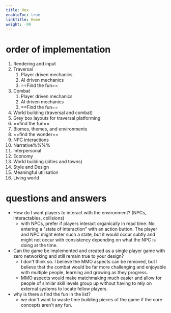 ```yaml
---
title: Hex
enableToc: true
linkTitle: Home
weight: -99
---
```

# order of implementation
1. Rendering and input
2. Traversal
	1. Player driven mechanics
	2. AI driven mechanics
	3. ==Find the fun==
3. Combat
	1. Player driven mechanics
	2. AI driven mechanics
	5. ==Find the fun==
4. World building (traversal and combat)
  1. Grey box layouts for traversal platforming
  2. ==find the fun==
  3. Biomes, themes, and environments
  4. ==find the wonder==
5. NPC interactions
  1. Narrative%%%%
  2. Interpersonal
  3. Economy
6. World building (cities and towns)
  1. Style and Design
  2. Meaningful utilisation
  3. Living world

# questions and answers
- How do I want players to interact with the environment? (NPCs, interactables, collisions)
  - with NPCs, prefer if players interact organically in read time. No entering a "state of interaction" with an action button. The player and NPC might enter such a state, but it would occur subtly and might not occur with consistency depending on what the NPC is doing at the time.
- Can the game be implemented and created as a single player game with zero networking and still remain true to your design?
  - I don't think so. I believe the MMO aspects can be removed, but I believe that the combat would be far more challenging and enjoyable with multiple people, learning and growing as they progress.
  - MMO aspects would make matchmaking much easier and allow for people of similar skill levels group up without having to rely on external systems to locate fellow players.
- why is there a find the fun in the list?
  - we don't want to waste time building pieces of the game if the core concepts aren't any fun.
